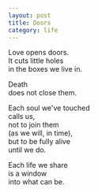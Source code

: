 ```yaml
---
layout: post
title: Doors
category: life
---
```


Love opens doors.  
It cuts little holes  
in the boxes we live in.

Death  
does not close them.

Each soul we've touched  
calls us,  
not to join them  
(as we will, in time),  
but to be fully alive  
until we do.

Each life we share  
is a window  
into what can be.
